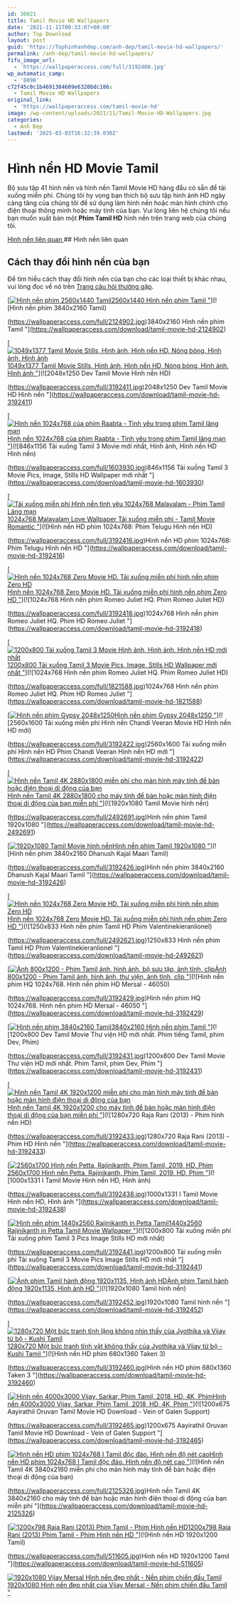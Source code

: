 ```yaml
---
id: 36021
title: Tamil Movie HD Wallpapers
date: '2021-11-11T00:33:07+00:00'
author: Top Download
layout: post
guid: 'https://Tophinhanhdep.com/anh-dep/tamil-movie-hd-wallpapers/'
permalink: /anh-dep/tamil-movie-hd-wallpapers/
fifu_image_url:
  - 'https://wallpaperaccess.com/full/3192408.jpg'
wp_automatic_camp:
  - '8098'
c72f45c0c1b4691384609e6320bdc186:
  - Tamil Movie HD Wallpapers
original_link:
  - 'https://wallpaperaccess.com/tamil-movie-hd'
image: /wp-content/uploads/2021/11/Tamil-Movie-HD-Wallpapers.jpg
categories:
  - Ảnh Đẹp
lastmod: '2025-03-03T16:32:39.030Z'
---
```

# Hình nền HD Movie Tamil

Bộ sưu tập 41 hình nền và hình nền Tamil Movie HD hàng đầu có sẵn để tải xuống miễn phí. Chúng tôi hy vọng bạn thích bộ sưu tập hình ảnh HD ngày càng tăng của chúng tôi để sử dụng làm hình nền hoặc màn hình chính cho điện thoại thông minh hoặc máy tính của bạn. Vui lòng liên hệ chúng tôi nếu bạn muốn xuất bản một **Phim Tamil HD** hình nền trên trang web của chúng tôi.

[Hình nền liên quan ](#related) ## Hình nền liên quan

## Cách thay đổi hình nền của bạn

Để tìm hiểu cách thay đổi hình nền của bạn cho các loại thiết bị khác nhau, vui lòng đọc về nó trên [Trang câu hỏi thường gặp](https://tophinhanhdep.com/faq/).

  
[[![Hình nền phim 2560x1440 Tamil](https://wallpaperaccess.com/full/3192408.jpg)2560x1440 Hình nền phim Tamil "](https://wallpaperaccess.com/download/tamil-movie-hd-3192408)](![Hình nền phim 3840x2160 Tamil)

(https://wallpaperaccess.com/full/2124902.jpg)3840x2160 Hình nền phim Tamil "](https://wallpaperaccess.com/download/tamil-movie-hd-2124902)

[[![1049x1377 Tamil Movie Stills, Hình ảnh, Hình nền HD, Nóng bỏng, Hình ảnh, Hình ảnh](https://wallpaperaccess.com/full/2124910.jpg)1049x1377 Tamil Movie Stills, Hình ảnh, Hình nền HD, Nóng bỏng, Hình ảnh, Hình ảnh "](https://wallpaperaccess.com/download/tamil-movie-hd-2124910)](![2048x1250 Dev Tamil Movie Hình nền HD)

(https://wallpaperaccess.com/full/3192411.jpg)2048x1250 Dev Tamil Movie HD Hình nền "](https://wallpaperaccess.com/download/tamil-movie-hd-3192411)

[[![Hình nền 1024x768 của phim Raabta - Tình yêu trong phim Tamil lãng mạn](https://wallpaperaccess.com/full/3192412.jpg)Hình nền 1024x768 của phim Raabta - Tình yêu trong phim Tamil lãng mạn "](https://wallpaperaccess.com/download/tamil-movie-hd-3192412)](![846x1156 Tải xuống Tamil 3 Movie mới nhất, Hình ảnh, Hình nền HD Hình nền)

(https://wallpaperaccess.com/full/1603930.jpg)846x1156 Tải xuống Tamil 3 Movie Pics, Image, Stills HD Wallpaper mới nhất "](https://wallpaperaccess.com/download/tamil-movie-hd-1603930)

[[![Tải xuống miễn phí Hình nền tình yêu 1024x768 Malayalam - Phim Tamil Lãng mạn](https://wallpaperaccess.com/full/2125083.jpg)1024x768 Malayalam Love Wallpaper Tải xuống miễn phí - Tamil Movie Romantic "](https://wallpaperaccess.com/download/tamil-movie-hd-2125083)](![Hình nền HD phim 1024x768: Phim Telugu Hình nền HD)

(https://wallpaperaccess.com/full/3192416.jpg)Hình nền HD phim 1024x768: Phim Telugu Hình nền HD "](https://wallpaperaccess.com/download/tamil-movie-hd-3192416)

[[![Hình nền 1024x768 Zero Movie HD.  Tải xuống miễn phí hình nền phim Zero HD](https://wallpaperaccess.com/full/3192417.jpg)Hình nền 1024x768 Zero Movie HD. Tải xuống miễn phí hình nền phim Zero HD "](https://wallpaperaccess.com/download/tamil-movie-hd-3192417)](![1024x768 Hình nền phim Romeo Juliet HQ.  Phim Romeo Juliet HD)

(https://wallpaperaccess.com/full/3192418.jpg)1024x768 Hình nền phim Romeo Juliet HQ. Phim HD Romeo Juliet "](https://wallpaperaccess.com/download/tamil-movie-hd-3192418)

[[![1200x800 Tải xuống Tamil 3 Movie Hình ảnh, Hình ảnh, Hình nền HD mới nhất](https://wallpaperaccess.com/full/2492624.jpg)1200x800 Tải xuống Tamil 3 Movie Pics, Image, Stills HD Wallpaper mới nhất "](https://wallpaperaccess.com/download/tamil-movie-hd-2492624)](![1024x768 Hình nền phim Romeo Juliet HQ.  Phim Romeo Juliet HD)

(https://wallpaperaccess.com/full/1821588.jpg)1024x768 Hình nền phim Romeo Juliet HQ. Phim HD Romeo Juliet "](https://wallpaperaccess.com/download/tamil-movie-hd-1821588)

[[![Hình nền phim Gypsy 2048x1250](https://wallpaperaccess.com/full/3192421.jpg)Hình nền phim Gypsy 2048x1250 "](https://wallpaperaccess.com/download/tamil-movie-hd-3192421)](![2560x1600 Tải xuống miễn phí Hình nền Chandi Veeran Movie HD Hình nền HD mới)

(https://wallpaperaccess.com/full/3192422.jpg)2560x1600 Tải xuống miễn phí Hình nền HD Phim Chandi Veeran Hình nền HD mới "](https://wallpaperaccess.com/download/tamil-movie-hd-3192422)

[[![Hình nền Tamil 4K 2880x1800 miễn phí cho màn hình máy tính để bàn hoặc điện thoại di động của bạn](https://wallpaperaccess.com/full/3192423.jpg)Hình nền Tamil 4K 2880x1800 cho máy tính để bàn hoặc màn hình điện thoại di động của bạn miễn phí "](https://wallpaperaccess.com/download/tamil-movie-hd-3192423)](![1920x1080 Tamil Movie hình nền)

(https://wallpaperaccess.com/full/2492691.jpg)Hình nền phim Tamil 1920x1080 "](https://wallpaperaccess.com/download/tamil-movie-hd-2492691)

[[![1920x1080 Tamil Movie hình nền](https://wallpaperaccess.com/full/3192425.jpg)Hình nền phim Tamil 1920x1080 "](https://wallpaperaccess.com/download/tamil-movie-hd-3192425)](![Hình nền phim 3840x2160 Dhanush Kajal Maari Tamil)

(https://wallpaperaccess.com/full/3192426.jpg)Hình nền phim 3840x2160 Dhanush Kajal Maari Tamil "](https://wallpaperaccess.com/download/tamil-movie-hd-3192426)

[[![Hình nền 1024x768 Zero Movie HD.  Tải xuống miễn phí hình nền phim Zero HD](https://wallpaperaccess.com/full/2124933.jpg)Hình nền 1024x768 Zero Movie HD. Tải xuống miễn phí hình nền phim Zero HD "](https://wallpaperaccess.com/download/tamil-movie-hd-2124933)](![1250x833 Hình nền phim Tamil HD Phim Valentinekieranlionel)

(https://wallpaperaccess.com/full/2492621.jpg)1250x833 Hình nền phim Tamil HD Phim Valentinekieranlionel "](https://wallpaperaccess.com/download/tamil-movie-hd-2492621)

[[![Ảnh 800x1200 - Phim Tamil ảnh, hình ảnh, bộ sưu tập, ảnh tĩnh, clip](https://wallpaperaccess.com/full/3192428.jpg)Ảnh 800x1200 - Phim Tamil ảnh, hình ảnh, thư viện, ảnh tĩnh, clip "](https://wallpaperaccess.com/download/tamil-movie-hd-3192428)](![Hình nền phim HQ 1024x768.  Hình nền phim HD Mersal - 46050)

(https://wallpaperaccess.com/full/3192429.jpg)Hình nền phim HQ 1024x768. Hình nền phim HD Mersal - 46050 "](https://wallpaperaccess.com/download/tamil-movie-hd-3192429)

[[![Hình nền phim 3840x2160 Tamil](https://wallpaperaccess.com/full/3192430.jpg)3840x2160 Hình nền phim Tamil "](https://wallpaperaccess.com/download/tamil-movie-hd-3192430)](![1200x800 Dev Tamil Movie Thư viện HD mới nhất.  Phim tiếng Tamil, phim Dev, Phim)

(https://wallpaperaccess.com/full/3192431.jpg)1200x800 Dev Tamil Movie Thư viện HD mới nhất. Phim Tamil, phim Dev, Phim "](https://wallpaperaccess.com/download/tamil-movie-hd-3192431)

[[![Hình nền Tamil 4K 1920x1200 miễn phí cho màn hình máy tính để bàn hoặc màn hình điện thoại di động của bạn](https://wallpaperaccess.com/full/2202497.jpg)Hình nền Tamil 4K 1920x1200 cho máy tính để bàn hoặc màn hình điện thoại di động của bạn miễn phí "](https://wallpaperaccess.com/download/tamil-movie-hd-2202497)](![1280x720 Raja Rani (2013) - Phim hình nền HD)

(https://wallpaperaccess.com/full/3192433.jpg)1280x720 Raja Rani (2013) - Phim HD Hình nền "](https://wallpaperaccess.com/download/tamil-movie-hd-3192433)

[[![2560x1700 Hình nền Petta, Rajinikanth, Phim Tamil, 2019, HD, Phim](https://wallpaperaccess.com/full/3192434.jpg)2560x1700 Hình nền Petta, Rajinikanth, Phim Tamil, 2019, HD, Phim "](https://wallpaperaccess.com/download/tamil-movie-hd-3192434)](![1000x1331 I Tamil Movie Hình nền HD, Hình ảnh)

(https://wallpaperaccess.com/full/3192438.jpg)1000x1331 I Tamil Movie Hình nền HD, Hình ảnh "](https://wallpaperaccess.com/download/tamil-movie-hd-3192438)

[[![Hình nền phim 1440x2560 Rajinikanth in Petta Tamil](https://wallpaperaccess.com/full/3192440.jpg)1440x2560 Rajinikanth in Petta Tamil Movie Wallpaper "](https://wallpaperaccess.com/download/tamil-movie-hd-3192440)](![1200x800 Tải xuống miễn phí Tải xuống phim Tamil 3 Pics Image Stills HD mới nhất)

(https://wallpaperaccess.com/full/3192441.jpg)1200x800 Tải xuống miễn phí Tải xuống Tamil 3 Movie Pics Image Stills HD mới nhất "](https://wallpaperaccess.com/download/tamil-movie-hd-3192441)

[[![Ảnh phim Tamil hành động 1920x1135, Hình ảnh HD](https://wallpaperaccess.com/full/3192442.jpg)Ảnh phim Tamil hành động 1920x1135, Hình ảnh HD "](https://wallpaperaccess.com/download/tamil-movie-hd-3192442)](![1920x1080 Tamil hình nền)

(https://wallpaperaccess.com/full/3192452.jpg)1920x1080 Tamil hình nền "](https://wallpaperaccess.com/download/tamil-movie-hd-3192452)

[[![1280x720 Một bức tranh tĩnh lặng không nhìn thấy của Jyothika và Vijay từ bộ - Kushi Tamil](https://wallpaperaccess.com/full/2548573.jpg)1280x720 Một bức tranh tĩnh vật không thấy của Jyothika và Vijay từ bộ - Kushi Tamil "](https://wallpaperaccess.com/download/tamil-movie-hd-2548573)](![Hình nền HD phim 680x1360 Taken 3)

(https://wallpaperaccess.com/full/3192460.jpg)Hình nền HD phim 680x1360 Taken 3 "](https://wallpaperaccess.com/download/tamil-movie-hd-3192460)

[[![Hình nền 4000x3000 Vijay, Sarkar, Phim Tamil, 2018, HD, 4K, Phim](https://wallpaperaccess.com/full/2241091.jpg)Hình nền 4000x3000 Vijay, Sarkar, Phim Tamil, 2018, HD, 4K, Phim "](https://wallpaperaccess.com/download/tamil-movie-hd-2241091)](![1200x675 Aayirathil Oruvan Tamil Movie HD Download - Vein of Galen Support)

(https://wallpaperaccess.com/full/3192465.jpg)1200x675 Aayirathil Oruvan Tamil Movie HD Download - Vein of Galen Support "](https://wallpaperaccess.com/download/tamil-movie-hd-3192465)

[[![Hình nền HD phim 1024x768 I Tamil độc đáo.  Hình nền độ nét cao](https://wallpaperaccess.com/full/2125333.jpg)Hình nền HD phim 1024x768 I Tamil độc đáo. Hình nền độ nét cao "](https://wallpaperaccess.com/download/tamil-movie-hd-2125333)](![Hình nền Tamil 4K 3840x2160 miễn phí cho màn hình máy tính để bàn hoặc điện thoại di động của bạn)

(https://wallpaperaccess.com/full/2125326.jpg)Hình nền Tamil 4K 3840x2160 cho máy tính để bàn hoặc màn hình điện thoại di động của bạn miễn phí "](https://wallpaperaccess.com/download/tamil-movie-hd-2125326)

[[![1200x798 Raja Rani (2013) Phim Tamil - Phim Hình nền HD](https://wallpaperaccess.com/full/3192471.jpg)1200x798 Raja Rani (2013) Phim Tamil - Phim Hình nền HD "](https://wallpaperaccess.com/download/tamil-movie-hd-3192471)](![Hình nền HD 1920x1200 Tamil)

(https://wallpaperaccess.com/full/511605.jpg)Hình nền HD 1920x1200 Tamil "](https://wallpaperaccess.com/download/tamil-movie-hd-511605)

[![1920x1080 Vijay Mersal Hình nền đẹp nhất - Nền phim chiến đấu Tamil](https://wallpaperaccess.com/full/3192479.jpg)1920x1080 Hình nền đẹp nhất của Vijay Mersal - Nền phim chiến đấu Tamil "](https://wallpaperaccess.com/download/tamil-movie-hd-3192479)
